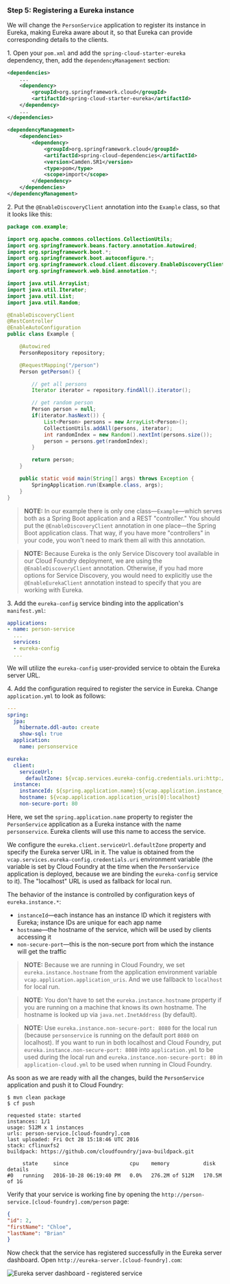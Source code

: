 ### Step 5: Registering a Eureka instance

We will change the `PersonService` application to register its instance in Eureka, making Eureka aware about it, so that Eureka can provide corresponding details to the clients.

1\. Open your `pom.xml` and add the `spring-cloud-starter-eureka` dependency, then, add the `dependencyManagement` section:

```xml
<dependencies>
    ...
    <dependency>
        <groupId>org.springframework.cloud</groupId>
        <artifactId>spring-cloud-starter-eureka</artifactId>
    </dependency>
    ...
</dependencies>

<dependencyManagement>
    <dependencies>
        <dependency>
            <groupId>org.springframework.cloud</groupId>
            <artifactId>spring-cloud-dependencies</artifactId>
            <version>Camden.SR1</version>
            <type>pom</type>
            <scope>import</scope>
        </dependency>
    </dependencies>
</dependencyManagement>
```

2\. Put the `@EnableDiscoveryClient` annotation into the `Example` class, so that it looks like this:

```java
package com.example;

import org.apache.commons.collections.CollectionUtils;
import org.springframework.beans.factory.annotation.Autowired;
import org.springframework.boot.*;
import org.springframework.boot.autoconfigure.*;
import org.springframework.cloud.client.discovery.EnableDiscoveryClient;
import org.springframework.web.bind.annotation.*;

import java.util.ArrayList;
import java.util.Iterator;
import java.util.List;
import java.util.Random;

@EnableDiscoveryClient
@RestController
@EnableAutoConfiguration
public class Example {

    @Autowired
    PersonRepository repository;

    @RequestMapping("/person")
    Person getPerson() {

        // get all persons
        Iterator iterator = repository.findAll().iterator();

        // get random person
        Person person = null;
        if(iterator.hasNext()) {
            List<Person> persons = new ArrayList<Person>();
            CollectionUtils.addAll(persons, iterator);
            int randomIndex = new Random().nextInt(persons.size());
            person = persons.get(randomIndex);
        }

        return person;
    }

    public static void main(String[] args) throws Exception {
        SpringApplication.run(Example.class, args);
    }
}
```

> **NOTE:** In our example there is only one class—`Example`—which serves both as a Spring Boot application and a REST "controller." You should put the `@EnableDiscoveryClient` annotation in one place—the Spring Boot application class. That way, if you have more "controllers" in your code, you won't need to mark them all with this annotation.

> **NOTE:** Because Eureka is the only Service Discovery tool available in our Cloud Foundry deployment, we are using the `@EnableDiscoveryClient` annotation. Otherwise, if you had more options for Service Discovery, you would need to explicitly use the `@EnableEurekaClient` annotation instead to specify that you are working with Eureka.

3\. Add the `eureka-config` service binding into the application's `manifest.yml`:

```yml
applications:
- name: person-service
  ...
  services:
  - eureka-config
  ...

```

We will utilize the `eureka-config` user-provided service to obtain the Eureka server URL.

4\. Add the configuration required to register the service in Eureka. Change `application.yml` to look as follows:

```yml
---
spring:
  jpa:
    hibernate.ddl-auto: create
    show-sql: true
  application:
    name: personservice

eureka:
  client:
    serviceUrl:
      defaultZone: ${vcap.services.eureka-config.credentials.uri:http://localhost:8761/eureka/}
  instance:
    instanceId: ${spring.application.name}:${vcap.application.instance_id:${spring.application.instance_id:${random.value}}}
    hostname: ${vcap.application.application_uris[0]:localhost}
    non-secure-port: 80

```

Here, we set the `spring.application.name` property to register the `PersonService` application as a Eureka instance with the name `personservice`. Eureka clients will use this name to access the service.

We configure the `eureka.client.serviceUrl.defaultZone` property and specify the Eureka server URL in it. The value is obtained from the `vcap.services.eureka-config.credentials.uri` environment variable (the variable is set by Cloud Foundry at the time when the `PersonService` application is deployed, because we are binding the `eureka-config` service to it). The "localhost" URL is used as fallback for local run.

The behavior of the instance is controlled by configuration keys of `eureka.instance.*`:

* `instanceId`—each instance has an instance ID which it registers with Eureka; instance IDs are unique for each app name
* `hostname`—the hostname of the service, which will be used by clients accessing it
* `non-secure-port`—this is the non-secure port from which the instance will get the traffic

> **NOTE:** Because we are running in Cloud Foundry, we set `eureka.instance.hostname` from the application environment variable `vcap.application.application_uris`. And we use fallback to `localhost` for local run.

> **NOTE:** You don't have to set the `eureka.instance.hostname` property if you are running on a machine that knows its own hostname. The hostname is looked up via `java.net.InetAddress` (by default).

> **NOTE:** Use `eureka.instance.non-secure-port: 8080` for the local run (because `personservice` is running on the default port `8080` on localhost). If you want to run in both localhost and Cloud Foundry, put `eureka.instance.non-secure-port: 8080` into `application.yml` to be used during the local run and `eureka.instance.non-secure-port: 80` in `application-cloud.yml` to be used when running in Cloud Foundry.

As soon as we are ready with all the changes, build the `PersonService` application and push it to Cloud Foundry:

    $ mvn clean package
    $ cf push
    
    requested state: started
    instances: 1/1
    usage: 512M x 1 instances
    urls: person-service.[cloud-foundry].com
    last uploaded: Fri Oct 28 15:18:46 UTC 2016
    stack: cflinuxfs2
    buildpack: https://github.com/cloudfoundry/java-buildpack.git

         state     since                    cpu    memory           disk           details
    #0   running   2016-10-28 06:19:40 PM   0.0%   276.2M of 512M   170.5M of 1G

Verify that your service is working fine by opening the `http://person-service.[cloud-foundry].com/person` page:

```json
{
"id": 2,
"firstName": "Chloe",
"lastName": "Brian"
}
```

Now check that the service has registered successfully in the Eureka server dashboard. Open `http://eureka-server.[cloud-foundry].com`:

![Eureka server dashboard - registered service](img/011_Eureka_server_dashboard_service.png)